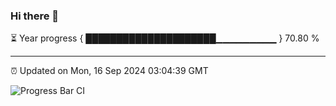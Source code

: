 ### Hi there 👋

⏳ Year progress { █████████████████████▁▁▁▁▁▁▁▁▁ } 70.80 %

---

⏰ Updated on Mon, 16 Sep 2024 03:04:39 GMT

![Progress Bar CI](https://github.com/IshwaranRudhara/GIT-ACTION/workflows/Progress%20Bar%20CI/badge.svg)
